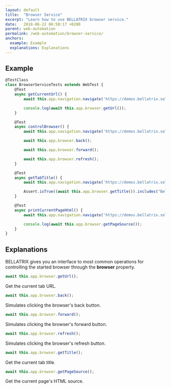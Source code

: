 ```yaml
---
layout: default
title:  "Browser Service"
excerpt: "Learn how to use BELLATRIX browser service."
date:   2018-06-22 06:50:17 +0200
parent: web-automation
permalink: /web-automation/browser-service/
anchors:
  example: Example
  explanations: Explanations
---
```

Example
-------
```typescript
@TestClass
class BrowserServiceTests extends WebTest {
    @Test
    async getCurrentUrl() {
        await this.app.navigation.navigate('https://demos.bellatrix.solutions/');

        console.log(await this.app.browser.getUrl());
    }

    @Test
    async controlBrowser() {
        await this.app.navigation.navigate('https://demos.bellatrix.solutions/');

        await this.app.browser.back();

        await this.app.browser.forward();

        await this.app.browser.refresh();
    }

    @Test
    async getTabTitle() {
        await this.app.navigation.navigate('https://demos.bellatrix.solutions/');

        Assert.isTrue((await this.app.browser.getTitle()).includes("Bellatrix Demos"));
    }

    @Test
    async printCurrentPageHtml() {
        await this.app.navigation.navigate('https://demos.bellatrix.solutions/');

        console.log(await this.app.browser.getPageSource());
    }
}
```

Explanations
------------
BELLATRIX gives you an interface to most common operations for controlling the started browser through the **browser** property.

```typescript
await this.app.browser.getUrl();
```
Get the current tab URL.
```typescript
await this.app.browser.back();
```
Simulates clicking the browser's back button.
```typescript
await this.app.browser.forward();
```
Simulates clicking the browser's forward button.
```typescript
await this.app.browser.refresh();
```
Simulates clicking the browser's refresh button.
```typescript
await this.app.browser.getTitle();
```
Get the current tab title.
```typescript
await this.app.browser.getPageSource();
```
Get the current page's HTML source.